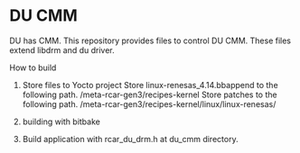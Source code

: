 DU CMM
===
DU has CMM. This repository provides files to control DU CMM.
These files extend libdrm and du driver.

How to build

1. Store files to Yocto project
Store linux-renesas_4.14.bbappend to the following path.
	/meta-rcar-gen3/recipes-kernel
Store patches to the following path.
	/meta-rcar-gen3/recipes-kernel/linux/linux-renesas/

2. building with bitbake

3. Build application with rcar_du_drm.h at du_cmm directory.

